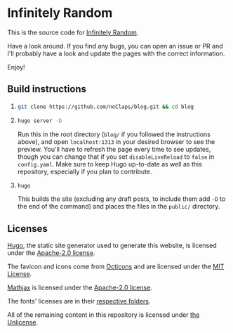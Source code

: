 # Infinitely Random

This is the source code for [Infinitely Random](https://blog.zerolimits.dev).

Have a look around. If you find any bugs, you can open an issue or PR and I'll probably have a look and update the pages with the correct information.

Enjoy!

## Build instructions

1.  ```bash
    git clone https://github.com/noClaps/blog.git && cd blog
    ```

2.  ```bash
    hugo server -D
    ```
    Run this in the root directory (`blog/` if you followed the instructions above), and open `localhost:1313` in your desired browser to see the preview. You'll have to refresh the page every time to see updates, though you can change that if you set `disableLiveReload` to `false` in `config.yaml`. Make sure to keep Hugo up-to-date as well as this repository, especially if you plan to contribute.

3. ```bash
   hugo
   ```
   This builds the site (excluding any draft posts, to include them add `-D` to the end of the command) and places the files in the `public/` directory.
    

## Licenses

[Hugo](https://gohugo.io), the static site generator used to generate this website, is licensed under the [Apache-2.0 license](https://github.com/gohugoio/hugo/blob/master/LICENSE).

The favicon and icons come from [Octicons](https://primer.style/octicons) and are licensed under the [MIT License](static/svg/LICENSE).

[Mathjax](https://mathjax.org) is licensed under the [Apache-2.0 license](js/mathjax/LICENSE).

The fonts' licenses are in their [respective folders](static/fonts).

All of the remaining content in this repository is licensed under [the Unlicense](LICENSE).